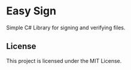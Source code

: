 # Easy Sign

Simple C# Library for signing and verifying files.

## License

This project is licensed under the MIT License.